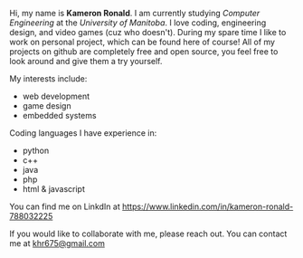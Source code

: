 Hi, my name is **Kameron Ronald**. I am currently studying *Computer Engineering* at the *University of Manitoba*. I love coding, engineering design, and video games (cuz who doesn't). During my spare time I like to work on personal project, which can be found here of course! All of my projects on github are completely free and open source, you feel free to look around and give them a try yourself.

My interests include:
- web development
- game design
- embedded systems

Coding languages I have experience in:
- python
- c++
- java
- php
- html & javascript

You can find me on LinkdIn at https://www.linkedin.com/in/kameron-ronald-788032225

If you would like to collaborate with me, please reach out. You can contact me at khr675@gmail.com

